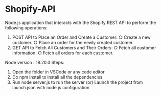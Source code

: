 # Shopify-API
Node.js application that interacts with the Shopify REST API
to perform the following operations:
1. POST API to Place an Order and Create a Customer:
○ Create a new customer.
○ Place an order for the newly created customer.
2. GET API to Fetch All Customers and Their Orders:
○ Fetch all customer information.
○ Fetch all orders for each customer.

Node version : 18.20.0
Steps:
1. Open the folder in VSCode or any code editor
2. Do npm install to install all the dependencies
3. Run node server.js to run the server 
(or) Launch the project from launch.json with node.js configuration
